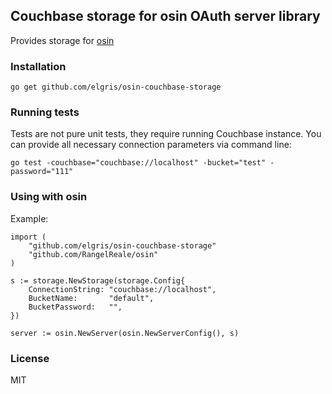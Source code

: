 ## Couchbase storage for osin OAuth server library

Provides storage for [osin](https://github.com/RangelReale/osin)

### Installation

```
go get github.com/elgris/osin-couchbase-storage
```

### Running tests

Tests are not pure unit tests, they require running Couchbase instance. You can provide all necessary connection parameters via command line:
```
go test -couchbase="couchbase://localhost" -bucket="test" -password="111"
```

### Using with osin

Example:

```
import (
    "github.com/elgris/osin-couchbase-storage"
    "github.com/RangelReale/osin"
)

s := storage.NewStorage(storage.Config{
    ConnectionString: "couchbase://localhost",
    BucketName:       "default",
    BucketPassword:   "",
})

server := osin.NewServer(osin.NewServerConfig(), s)
```

### License

MIT